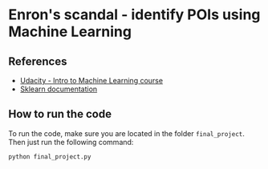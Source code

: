 Enron's scandal - identify POIs using Machine Learning
==============

## References
- [Udacity - Intro to Machine Learning course](https://www.udacity.com/course/ud120)
- [Sklearn documentation](http://scikit-learn.org/stable/documentation.html)


## How to run the code

To run the code, make sure you are located in the folder `final_project`. Then just run the following command:
```{Shell}
python final_project.py
```

